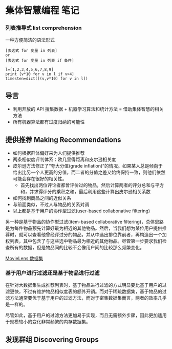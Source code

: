 # 集体智慧编程 笔记

### 列表推导式 list comprehension

一种方便简洁的语法形式

    [表达式 for 变量 in 列表]
    or
    [表达式 for 变量 in 列表 if 条件]

    l=[1,2,3,4,5,6,7,8,9]
    print [v*10 for v in l if v>4]
    timesten=dict([(v,v*10) for v in l])

## 导言

+ 利用开放的 API 搜集数据 + 机器学习算法和统计方法 = 借助集体智慧的相关方法
+ 所有机器算法都有过度归纳的可能性

## 提供推荐 Making Recommendations

+ 如何根据群体偏好来为人们提供推荐
+ 两条相似度评判体系：欧几里得距离和皮尔逊相关度
+ 皮尔逊方法修正了“夸大分值(grade inflation)”的情况。如果某人总是倾向于给出比另一个人更高的分值，而二者的分值之差又始终保持一致，则他们依然可能会存在很好的相关性。
    * 首先找出两位评论者都曾评价过的物品，然后计算两者的评分总和与平方和，并求得评分的乘积之和，最后利用这些计算出皮尔逊相关系数
+ 如何找到商品之间的近似关系
+ 与前面类似，不过人与物品的关系对调
+ 以上都是基于用户的协作型过滤(user-based collabonative filtering)

另一种是基于物品的协作型过滤(item-based collaborative filtering)，总体思路是为每件物品预先计算好最为相近的其他物品。然后，当我们想为某位用户提供推荐时，就可以查看他曾经评过分的物品，并从中选出排位靠前者，再构造出一个加权列表，其中包含了与这些选中物品最为相近的其他物品。尽管第一步要求我们检查所有的数据，但是物品间的比较不会像用户间的比较那么频繁变化。

[MovieLens 数据集](http://grouplens.org/datasets/movielens/)

### 基于用户进行过滤还是基于物品进行过滤

在针对大数据集生成推荐列表时，基于物品进行过滤的方式明显要比基于用户的过滤更快，不过有维护物品相似度表的额外开销。而对于稀疏数据集，基于物品的过滤方法通常要优于基于用户的过滤方法，而对于密集数据集而言，两者的效率几乎是一样的。

尽管如此，基于用户的过滤方法更加易于实现，而且无需额外步骤，因此更加适用于规模较小的变化非常频繁的内存数据集。

## 发现群组 Discovering Groups


